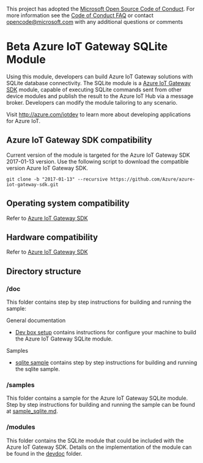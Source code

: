 This project has adopted the [Microsoft Open Source Code of Conduct](https://opensource.microsoft.com/codeofconduct/). For more information see the [Code of Conduct FAQ](https://opensource.microsoft.com/codeofconduct/faq/) or contact [opencode@microsoft.com](mailto:opencode@microsoft.com) with any additional questions or comments

# Beta Azure IoT Gateway SQLite Module
Using this module, developers can build Azure IoT Gateway solutions with SQLite database connectivity. The SQLite module is a [Azure IoT Gateway SDK](https://github.com/Azure/azure-iot-gateway-sdk) module, capable of executing SQLite commands sent from other device modules and publish the result to the Azure IoT Hub via a message broker. Developers can modify the module tailoring to any scenario.

Visit http://azure.com/iotdev to learn more about developing applications for Azure IoT.

## Azure IoT Gateway SDK compatibility
Current version of the module is targeted for the Azure IoT Gateway SDK 2017-01-13 version.
Use the following script to download the compatible version Azure IoT Gateway SDK.
```
git clone -b "2017-01-13" --recursive https://github.com/Azure/azure-iot-gateway-sdk.git
```

## Operating system compatibility
Refer to [Azure IoT Gateway SDK](https://github.com/Azure/azure-iot-gateway-sdk#operating-system-compatibility)

## Hardware compatibility
Refer to [Azure IoT Gateway SDK](https://github.com/Azure/azure-iot-gateway-sdk#hardware-compatibility)

## Directory structure

### /doc
This folder contains step by step instructions for building and running the sample:

General documentation

- [Dev box setup](./doc/devbox_setup.md) contains instructions for configure your machine to build the Azure IoT Gateway SQLite module.

Samples

- [sqlite sample](./doc/sample_sqlite.md) contains step by step instructions for building and running the sqlite sample.


### /samples
This folder contains a sample for the Azure IoT Gateway SQLite module. Step by step instructions for building and running the sample can be found at [sample_sqlite.md](./doc/sample_sqlite.md).

### /modules
This folder contains the SQLite module that could be included with the Azure IoT Gateway SDK. Details on the implementation of the module can be found in the [devdoc](./modules/sqlite/devdoc) folder. 
